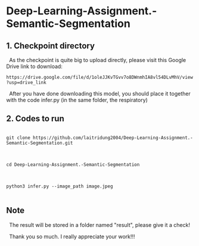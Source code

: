 # Deep-Learning-Assignment.-Semantic-Segmentation

## 1. Checkpoint directory ##

&nbsp; As the checkpoint is quite big to upload directly, please visit this Google Drive link to download: 

```https://drive.google.com/file/d/1oleJJKvTGvv7o8DWnmhIA8vl54DLvMhV/view?usp=drive_link ```

&nbsp; After you have done downloading this model, you should place it together with the code infer.py (in the same folder, the respiratory)


## 2. Codes to run ##
<pre>
<code>
git clone https://github.com/laitridung2004/Deep-Learning-Assignment.-Semantic-Segmentation.git
</code>
</pre>

<pre>
<code>
cd Deep-Learning-Assignment.-Semantic-Segmentation
</code>
</pre>

<pre>
<code>
python3 infer.py --image_path image.jpeg
</code>
</pre>

## Note ##

&nbsp; The result will be stored in a folder named "result", please give it a check!

&nbsp; Thank you so much. I really appreciate your work!!!

